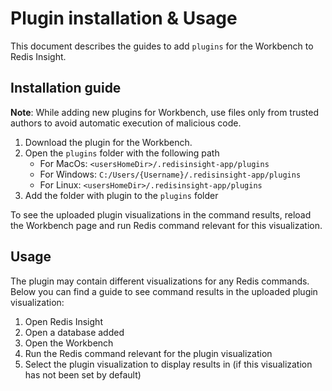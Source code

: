 # Plugin installation & Usage

This document describes the guides to add `plugins` for the Workbench to Redis Insight.

## Installation guide

**Note**: While adding new plugins for Workbench, use files only from trusted 
authors to avoid automatic execution of malicious code.

1. Download the plugin for the Workbench.
2. Open the `plugins` folder with the following path
   * For MacOs: `<usersHomeDir>/.redisinsight-app/plugins`
   * For Windows: `C:/Users/{Username}/.redisinsight-app/plugins`
   * For Linux: `<usersHomeDir>/.redisinsight-app/plugins`
3. Add the folder with plugin to the `plugins` folder

To see the uploaded plugin visualizations in the command results, reload the Workbench 
page and run Redis command relevant for this visualization.


## Usage

The plugin may contain different visualizations for any Redis commands. 
Below you can find a guide to see command results in the uploaded plugin visualization:

1. Open Redis Insight
2. Open a database added
3. Open the Workbench
4. Run the Redis command relevant for the plugin visualization
5. Select the plugin visualization to display results in (if this visualization has not been set by default)
